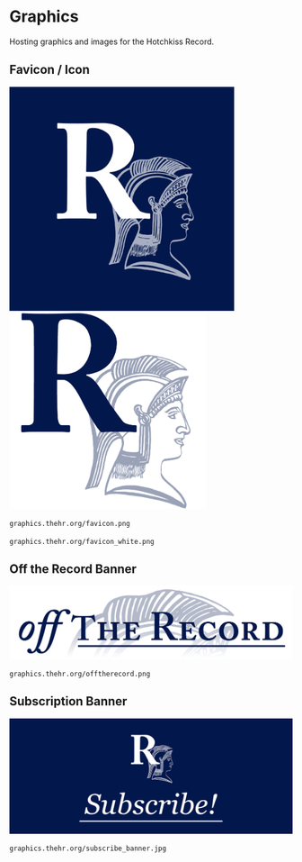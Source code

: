 # Graphics
Hosting graphics and images for the Hotchkiss Record. 

## Favicon / Icon
<img src="favicon.png" alt="Navy Background Square Icon" width="400"/>
<img src="favicon_white.png" alt="White Background Square Icon" width="350"/>


    graphics.thehr.org/favicon.png
    
    graphics.thehr.org/favicon_white.png

## Off the Record Banner
![Off the Record Banner](offtherecord.png)

    graphics.thehr.org/offtherecord.png

## Subscription Banner
![Subscription Banner](subscribe_banner.jpg)

    graphics.thehr.org/subscribe_banner.jpg
